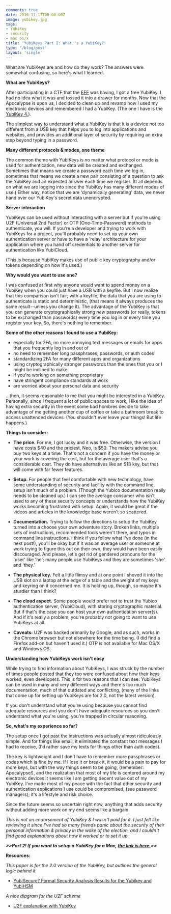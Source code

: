 ```yaml
---
comments: true
date: 2016-11-17T00:00:00Z
image: yubikey.jpg
tags:
- YubiKey
- security
- mac os/x
title: 'YubiKeys Part I: What''s a YubiKey?'
type: '/blog/post'
layout: 'single'
---
```

What are YubiKeys are and how do they work? The answers were somewhat confusing, so here's what I learned.

**What are YubiKeys?**

After participating in a CTF that the [EFF](https://www.eff.org/) was having, I got a free YubiKey. I had no idea what it was and tossed it into a drawer for months. Now that the Apocalypse is upon us, I decided to clean up and revamp how I used my electronic devices and remembered I had a YubiKey. (The one I have is the [YubiKey 4.](https://www.yubico.com/products/yubikey-hardware/)).  

The simplest way to understand what a YubiKey is that it is a device not too different from a USB key that helps you to log into applications and websites, and provides an additional layer of security by requiring an extra step beyond typing in a password.

**Many different protocols & modes, one theme**

The common theme with YubiKeys is no matter what protocol or mode is used for authentication, new data will be created and exchanged. Sometimes that means we create a password each time we log in, sometimes that means we create a new pair consisting of a question to ask the YubiKey and an expected answer each time we register. (It all depends on what we are logging into since the YubiKey has many different modes of use.) Either way, notice that we are 'dynamically generating' data, we never hand over our YubiKey's secret data unencrypted.

**Server interaction**

YubiKeys can be used without interacting with a server but if you're using U2F (Universal 2nd Factor) or OTP (One-Time-Password) methods to authenticate, you will. If you're a developer and trying to work with YubiKeys for a project, you'll probably need to set up your own authentication server or have to have a 'relay' architecture for your application where you hand off credentials to another server for authentication like YubiCloud.

(This is because YubiKey makes use of public key cryptography and/or tokens depending on how it's used.)

**Why would you want to use one?**

I was confused at first why anyone would want to spend money on a YubiKey when you could just have a USB with a keyfile. But I now realize that this comparison isn't fair; with a keyfile, the data that you are using to authenticate is static and deterministic, (that means it always produces the same result--unless you change it). The advantage of the YubiKey is that you can generate cryptographically strong _new_ passwords (or really, tokens to be exchanged than passwords) every time you log in or every time you register your key. So, there's nothing to remember. 

**Some of the other reasons I found to use a YubiKey:**

- especially for 2FA, no more annoying text messages or emails for apps that you frequently log in and out of
- no need to remember long passphrases, passwords, or auth codes
- standardizing 2FA for many different apps and organizations
- using cryptographically stronger passwords than the ones that you or I might be inclined to make.
- if you're working on something proprietary
- have stringent compliance standards at work 
- are worried about your personal data and security

...then, it seems reasonable to me that you might be interested in a YubiKey. Personally, since I frequent a lot of public spaces to work, I like the idea of having extra security in the event some bad hombres decide to take advantage of me getting another cup of coffee or take a bathroom break to access unattended devices. (You shouldn't ever leave your things! But life happens.)

**Things to consider:**

- **The price.** For me, I got lucky and it was free. Otherwise, the version I have costs $40 and the priciest, Neo, is $50. The makers advise you buy two keys at a time. That's not a concern if you have the money or your work is covering the cost, but for the average user that's a considerable cost. They do have alternatives like an $18 key, but that will come with far fewer features.

- **Setup.** For people that feel comfortable with new technology, have some understanding of security and facility with the command line, setup isn't much of a problem. (Though the Yubico documentation really needs to be cleaned up.) I can see the average consumer who isn't used to any of these security concepts or understands how the YubiKey works becoming frustrated with setup. Again, it would be great if the videos and articles in the knowledge base weren't so scattered.

- **Documentation.** Trying to follow the directions to setup the YubiKey turned into a choose your own adventure story. Broken links, multiple sets of instructions, recommended tools weren't there, and typos in command line instructions. I think if you follow what I've done (in the next post!), you'll be okay but if it was an average user or someone at work trying to figure this out on their own, they would have been easily discouraged. And please, let's get rid of gendered pronouns for the 'user' like 'he'; many people use YubiKeys and they are sometimes 'she' and 'they.'

- **The physical key.** Felt a little flimsy and at one point I shoved it into the USB slot on a laptop at the edge of a table and the weight of my keys and keyring on it concerned me. It is holding up, though, so maybe it's sturdier than I think? 

- **The cloud aspect.** Some people would prefer not to trust the Yubico authentication server, (YubiCloud), with storing cryptographic material. But if that's the case you can host your own authentication server(s). And if it's really a problem, you're probably not going to want to use YubiKeys at all.

- **Caveats:** U2F was backed primarily by Google, and as such, works in the Chrome browser but not elsewhere for the time being. (I did find a Firefox add-on but haven't used it.) OTP is not available for Mac OS/X and Windows OS.  

**Understanding how YubiKeys work isn't easy**

While trying to find information about YubiKeys, I was struck by the number of times people posted that they too were confused about how their keys worked, even developers. This is for two reasons that I can see: YubiKeys can be used in many and very different ways and there's too much documentation, much of that outdated and conflicting, (many of the links that come up for setting up YubiKeys are for 2.0, not the latest version).

If you don't understand what you're using because you cannot find adequate resources and you don't have adequate resources so you don't understand what you're using, you're trapped in circular reasoning.

**So, what's my experience so far?**

The setup once I got past the instructions was actually almost ridiculously simple. And for things like email, it eliminated the constant text messages I had to receive, (I'd rather save my texts for things other than auth codes). 

The key is lightweight and I don't have to remember more passphrases or codes which is fine by me. If I lose it or break it, it would be a pain to pay for more keys, but with the way things seem to be going, (remember: Apocalypse!), and the realization that most of my life is centered around my electronic devices it seems like I am getting decent value out of my YubiKey. I've made most of my peace with the fact that other security and authentication applications I use could be compromised, (see password managers); it's a lifestyle and risk choice. 

Since the future seems so uncertain right now, anything that adds security without adding more work on my end seems like a bargain.

_This is not an endorsement of YubiKey & I wasn't paid for it. I just felt like reviewing it since I've had so many friends panic about the security of their personal information & privacy in the wake of the election, and I couldn't find good explanations about how it worked or to set it up._

_**>>Part 2! If you want to setup a YubiKey for a Mac, [the link is here.](#)<<**_

**Resources:**

_This paper is for the 2.0 version of the YubiKey, but outlines the general logic behind it._

- [YubiSecure? Formal Security Analysis Results for the Yubikey and YubiHSM](http://www.lsv.ens-cachan.fr/Publis/PAPERS/PDF/KS-stm12.pdf)

_A nice diagram for the U2F scheme_

- [U2F explanation with YubiKey](https://developers.yubico.com/U2F/Protocol_details/Key_generation.html)
